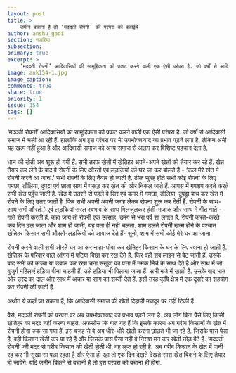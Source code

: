 ```yaml
---
layout: post
title: >
    जमीन बचाना है तो ‘मददती रोपनी’ की परंपरा को बचाईये
author: anshu_gadi
section: नजरिया
subsection:
primary: true
excerpt: >
    ‘मददती रोपनी’ आदिवासियों की सामूहिकता को प्रकट करने वाली एक ऐसी परंपरा है. जो वर्षों से आदिवासी समाज में चली आ रही हैं.
image: ank154-1.jpg
image_caption: 
comments: true
share: true
priority: 1
issue: 154
tags: []
---
```


‘मददती रोपनी’ आदिवासियों की सामूहिकता को प्रकट करने वाली एक ऐसी परंपरा है. जो वर्षों से आदिवासी समाज में चली आ रही हैं. हालांकि अब इस परंपरा पर भी उपभोक्तावाद का प्रभाव पड़ने लगा है, लेकिन अभी यह खत्म नहीं हुआ है और आदिवासी समाज को अन्य समाज से अलग कर विशिष्ट पहचान देता है.

धान की खेती अब शुरू हो गयी हैं. सभी तरफ खेतों में खेतिहर अपने-अपने खेतों को तैयार कर रहे हैं. खेत तैयार कर लेने के बाद वे रोपनी के लिए औरतों एवं लड़कियों को घर जा कर बोलते हैं - ‘कल  मेरे खेत में रोपनी करने आ जाना.’ सभी रोपनी के लिए तैयार हो जाती है. ठीक सुबह होते सभी कोई रोपनी के लिए गमछा, तौलिया, दुपट्टा एवं छाता साथ में पकड़ कर खेत की ओर निकल जाते हैं. आपस में गपशप करते करते सभी खेत पहुँच जाती हैं. खेत मे उतरने से पहले वे सिर एवं कमर में गमछा, तौलिया, दुपट्टा  बांध कर  खेत मे रोपने के लिए उतर जाती है .फिर सभी अपनी अपनी जगह लेकर रोपना शुरू कर देती हैं. रोपनी के साथ-साथ सभी औरतंे एवं लड़कियां सरल स्वभाव के साथ मिलजुलकर हंसी-मजाक और साथ मे गीत गाते - गाते रोपनी करती हैं. कहा जाय तो रोपनी  एक उत्साह, उमंग से भरा पर्व सा लगता हैं. रोपनी करते-करते कब दिन ढल जाता और शाम हो जाती, यह पता ही नही चलता.
शाम ढलते रोपनी खत्म होने के पश्चात खेतिहर किसान सभी औरतों-लड़कियों को आवाज देते हैं- सुनो, शाम में सभी कोई मेरे घर आ जाना.

रोपनी करने वाली सभी औरतें घर आ कर नाहा-धोवा कर खेतिहर किसान के घर के लिए रवाना हो जाती हैं. खेतिहर के परिवार वाले आंगन में पटिया बिछा कर रख देते हैं. फिर वही सब लाइन से बैठ जाती हैं. उसके बाद सभी को कच्चा या उबाल कर रखा चना सखुवा का पत्ता में नमक मिर्च के साथ देते है और साथ में जो बुजुर्ग महिलाएं हड़िया पीना चाहती हैं, उसे हड़िया भी पिलाया जाता हैं. सभी मजे में खाती है. उसके बाद भात और उरद का दाल और साथ में अचार या साग का सब्जी देते हैं. इसी तरह कृषि क्षेत्र में एक दूसरे का सहयोग कर रोपनी की जाती हैं.

अर्थात ये कहाँ जा सकता हैं, कि आदिवासी समाज की खेती दिहाडी मजदूर पर नहीं टिकी हैं.

वैसे, मददती रोपनी की परंपरा पर अब उपभोक्तावाद का प्रभाव पड़ने लगा है. अब लोग बिना पैसे लिए किसी खेतिहर का मदद नहीं करना चाहते. अफसोस कि बात यह हैं कि इसके कारण अब गरीब किसानों के खेत में रोपनी होना रुक सा गया हैं. इस वजह से वे अब धीरे-धीरे खेती करना छोड़ते भी जा रहे हैं. जिसके पास पैसा है, वही किसान खेती कर पा रहे हैं और जिसके पास पैसा नहीं वे निराश मन कर खेती छोड़ बैठे हैं. ‘मददती रोपनी’ की मदद से गरीब किसान की खेती होती थी, वह लुप्त हो रही है. अब गरीब किसान के खेत में पानी रह कर भी सूखा सा पड़ा रहता है और ऐसा ही रहा तो एक दिन देखते देखते सारा खेत बिकने के लिए तैयार हो जायेंगे. यदि जमीन बिकने से बचानी है तो इस परंपरा को बचाना ही होगा.